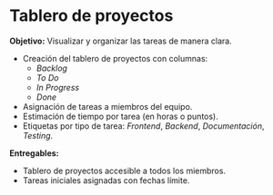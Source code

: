 # Tablero de proyectos

**Objetivo:** Visualizar y organizar las tareas de manera clara.

- Creación del tablero de proyectos con columnas:
  - *Backlog*
  - *To Do*
  - *In Progress*
  - *Done*
- Asignación de tareas a miembros del equipo.
- Estimación de tiempo por tarea (en horas o puntos).
- Etiquetas por tipo de tarea: *Frontend*, *Backend*, *Documentación*, *Testing*.

**Entregables:**
- Tablero de proyectos accesible a todos los miembros.
- Tareas iniciales asignadas con fechas límite.
